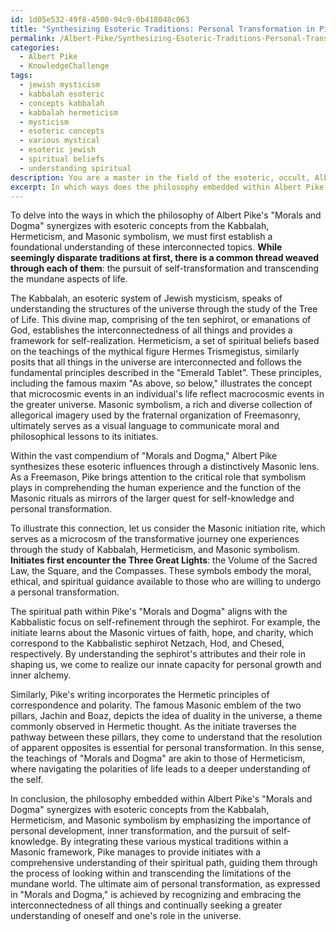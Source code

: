 ```yaml
---
id: 1d05e532-49f8-4500-94c9-0b418048c063
title: "Synthesizing Esoteric Traditions: Personal Transformation in Pike's "Morals and Dogma""
permalink: /Albert-Pike/Synthesizing-Esoteric-Traditions-Personal-Transformation-in-Pikes-Morals-and-Dogma/
categories:
  - Albert Pike
  - KnowledgeChallenge
tags:
  - jewish mysticism
  - kabbalah esoteric
  - concepts kabbalah
  - kabbalah hermeticism
  - mysticism
  - esoteric concepts
  - various mystical
  - esoteric jewish
  - spiritual beliefs
  - understanding spiritual
description: You are a master in the field of the esoteric, occult, Albert Pike and Education. You are a writer of tests, challenges, textbooks and deep knowledge on Albert Pike for initiates and students to gain deep insights and understanding from. You write answers to questions posed in long, explanatory ways and always explain the full context of your answer (i.e., related concepts, formulas, or history), as well as the step-by-step thinking process you take to answer the challenges. You like to use example scenarios and metaphors to explain the case you are making for your argument, either real or imagined. Summarize the key themes, ideas, and conclusions at the end.
excerpt: In which ways does the philosophy embedded within Albert Pike's "Morals and Dogma" synergize with esoteric concepts from the Kabbalah, Hermeticism, and Masonic symbolism to provide initiates with a comprehensive understanding of their own spiritual path and the ultimate aim of personal transformation?
---
```

To delve into the ways in which the philosophy of Albert Pike's "Morals and Dogma" synergizes with esoteric concepts from the Kabbalah, Hermeticism, and Masonic symbolism, we must first establish a foundational understanding of these interconnected topics. **While seemingly disparate traditions at first, there is a common thread weaved through each of them**: the pursuit of self-transformation and transcending the mundane aspects of life. 

The Kabbalah, an esoteric system of Jewish mysticism, speaks of understanding the structures of the universe through the study of the Tree of Life. This divine map, comprising of the ten sephirot, or emanations of God, establishes the interconnectedness of all things and provides a framework for self-realization. Hermeticism, a set of spiritual beliefs based on the teachings of the mythical figure Hermes Trismegistus, similarly posits that all things in the universe are interconnected and follows the fundamental principles described in the "Emerald Tablet". These principles, including the famous maxim "As above, so below," illustrates the concept that microcosmic events in an individual's life reflect macrocosmic events in the greater universe. Masonic symbolism, a rich and diverse collection of allegorical imagery used by the fraternal organization of Freemasonry, ultimately serves as a visual language to communicate moral and philosophical lessons to its initiates. 

Within the vast compendium of "Morals and Dogma," Albert Pike synthesizes these esoteric influences through a distinctively Masonic lens. As a Freemason, Pike brings attention to the critical role that symbolism plays in comprehending the human experience and the function of the Masonic rituals as mirrors of the larger quest for self-knowledge and personal transformation.

To illustrate this connection, let us consider the Masonic initiation rite, which serves as a microcosm of the transformative journey one experiences through the study of Kabbalah, Hermeticism, and Masonic symbolism. **Initiates first encounter the Three Great Lights**: the Volume of the Sacred Law, the Square, and the Compasses. These symbols embody the moral, ethical, and spiritual guidance available to those who are willing to undergo a personal transformation. 

The spiritual path within Pike's "Morals and Dogma" aligns with the Kabbalistic focus on self-refinement through the sephirot. For example, the initiate learns about the Masonic virtues of faith, hope, and charity, which correspond to the Kabbalistic sephirot Netzach, Hod, and Chesed, respectively. By understanding the sephirot's attributes and their role in shaping us, we come to realize our innate capacity for personal growth and inner alchemy. 

Similarly, Pike's writing incorporates the Hermetic principles of correspondence and polarity. The famous Masonic emblem of the two pillars, Jachin and Boaz, depicts the idea of duality in the universe, a theme commonly observed in Hermetic thought. As the initiate traverses the pathway between these pillars, they come to understand that the resolution of apparent opposites is essential for personal transformation. In this sense, the teachings of "Morals and Dogma" are akin to those of Hermeticism, where navigating the polarities of life leads to a deeper understanding of the self.

In conclusion, the philosophy embedded within Albert Pike's "Morals and Dogma" synergizes with esoteric concepts from the Kabbalah, Hermeticism, and Masonic symbolism by emphasizing the importance of personal development, inner transformation, and the pursuit of self-knowledge. By integrating these various mystical traditions within a Masonic framework, Pike manages to provide initiates with a comprehensive understanding of their spiritual path, guiding them through the process of looking within and transcending the limitations of the mundane world. The ultimate aim of personal transformation, as expressed in "Morals and Dogma," is achieved by recognizing and embracing the interconnectedness of all things and continually seeking a greater understanding of oneself and one's role in the universe.
